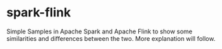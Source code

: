 # spark-flink
Simple Samples in Apache Spark and Apache Flink to show some similarities and differences between the two.
More explanation will follow.
